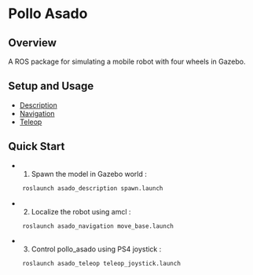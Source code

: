 # Pollo Asado
## Overview
A ROS package for simulating a mobile robot with four wheels in Gazebo.

## Setup and Usage
- [Description](asado_description/README.md)   
- [Navigation](asado_navigation/README.md)
- [Teleop](asado_teleop/README.md)   

## Quick Start
- 1. Spawn the model in Gazebo world :   
```bash    
    roslaunch asado_description spawn.launch
```  

- 2. Localize the robot using amcl :   
```bash
    roslaunch asado_navigation move_base.launch
```

- 3. Control pollo_asado using PS4 joystick :       
```bash
    roslaunch asado_teleop teleop_joystick.launch
```   